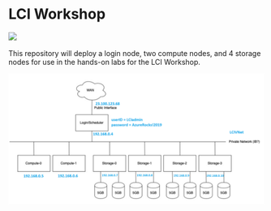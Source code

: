 # LCI Workshop
<a href="https://portal.azure.com/#create/Microsoft.Template/uri/https%3A%2F%2Fraw.githubusercontent.com%2Fgrandparoach%2Fsandbox%2FLCI%2F%2Fazuredeploy.json" target="_blank">
    <img src="http://azuredeploy.net/deploybutton.png"/>
</a>

This repository will deploy a login node, two compute nodes, and 4 storage nodes for use in the hands-on labs for the LCI Workshop.


![Workshop Environment](Doc/LCI_environment.png)


